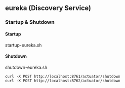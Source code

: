 ## eureka (Discovery Service)

### Startup & Shutdown
#### Startup
startup-eureka.sh
#### Shutdown
shutdown-eureka.sh
```
curl -X POST http://localhost:8761/actuator/shutdown
curl -X POST http://localhost:8762/actuator/shutdown
```